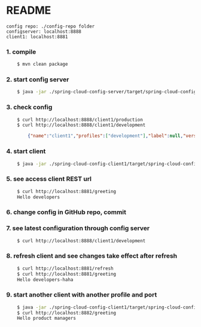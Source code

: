 # README

	config repo: ./config-repo folder
	configserver: localhost:8888
	client1: localhost:8881

### 1. compile

```bash
	$ mvn clean package
```
### 2. start config server

```bash
	$ java -jar ./spring-cloud-config-server/target/spring-cloud-config-server-0.0.1-SNAPSHOT.jar
```

### 3. check config 
```bash
	$ curl http://localhost:8888/client1/production
	$ curl http://localhost:8888/client1/development
```
```json	
        {"name":"client1","profiles":["development"],"label":null,"version":"1b68c54a32107989f91c8dfbfa847b8427686e1f","propertySources":[{"name":"https://github.com/jihao/spring-cloud-config-demo/config-repo/client1-development.properties","source":{"key2":"dev-value2","key1":"dev-value1","message":"developers"}},{"name":"https://github.com/jihao/spring-cloud-config-demo/config-repo/application.properties","source":{"global.param2":"\"shared2\"","global.param1":"\"shared1\"","info.message":"\"this is shared by all spring cloud config clients\""}}]}
```

### 4. start client

```bash
	$ java -jar ./spring-cloud-config-client1/target/spring-cloud-config-client1-0.0.1-SNAPSHOT.jar 
```

### 5. see access client REST url

```bash
	$ curl http://localhost:8881/greeting
	Hello developers
```

### 6. change config in GitHub repo, commit

### 7. see latest configuration through config server

```bash
	$ curl http://localhost:8888/client1/development
```
### 8. refresh client and see changes take effect after refresh

```bash
	$ curl http://localhost:8881/refresh
	$ curl http://localhost:8881/greeting
	Hello developers-haha
```
### 9. start another client with another profile and port

```bash
	$ java -jar ./spring-cloud-config-client1/target/spring-cloud-config-client1-0.0.1-SNAPSHOT.jar --server.port=8882 --spring.profiles.active=production
	$ curl http://localhost:8882/greeting
	Hello product managers
```
